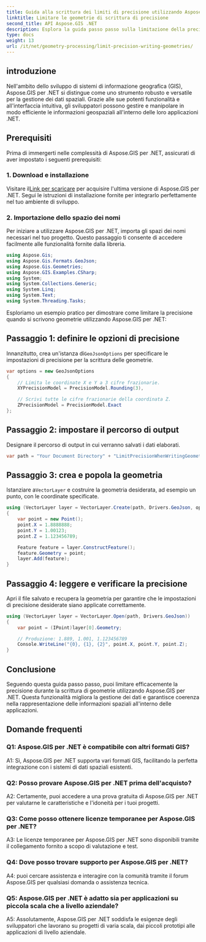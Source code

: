 ```yaml
---
title: Guida alla scrittura dei limiti di precisione utilizzando Aspose.GIS per .NET
linktitle: Limitare le geometrie di scrittura di precisione
second_title: API Aspose.GIS .NET
description: Esplora la guida passo passo sulla limitazione della precisione nella scrittura di geometrie utilizzando Aspose.GIS per .NET. Migliora la gestione dei dati spaziali senza sforzo.
type: docs
weight: 13
url: /it/net/geometry-processing/limit-precision-writing-geometries/
---
```

## introduzione

Nell'ambito dello sviluppo di sistemi di informazione geografica (GIS), Aspose.GIS per .NET si distingue come uno strumento robusto e versatile per la gestione dei dati spaziali. Grazie alle sue potenti funzionalità e all'interfaccia intuitiva, gli sviluppatori possono gestire e manipolare in modo efficiente le informazioni geospaziali all'interno delle loro applicazioni .NET.

## Prerequisiti

Prima di immergerti nelle complessità di Aspose.GIS per .NET, assicurati di aver impostato i seguenti prerequisiti:

### 1. Download e installazione

 Visitare il[Link per scaricare](https://releases.aspose.com/gis/net/) per acquisire l'ultima versione di Aspose.GIS per .NET. Segui le istruzioni di installazione fornite per integrarlo perfettamente nel tuo ambiente di sviluppo.

### 2. Importazione dello spazio dei nomi

Per iniziare a utilizzare Aspose.GIS per .NET, importa gli spazi dei nomi necessari nel tuo progetto. Questo passaggio ti consente di accedere facilmente alle funzionalità fornite dalla libreria.

```csharp
using Aspose.Gis;
using Aspose.Gis.Formats.GeoJson;
using Aspose.Gis.Geometries;
using Aspose.GIS.Examples.CSharp;
using System;
using System.Collections.Generic;
using System.Linq;
using System.Text;
using System.Threading.Tasks;
```

Esploriamo un esempio pratico per dimostrare come limitare la precisione quando si scrivono geometrie utilizzando Aspose.GIS per .NET:

## Passaggio 1: definire le opzioni di precisione

 Innanzitutto, crea un'istanza di`GeoJsonOptions` per specificare le impostazioni di precisione per la scrittura delle geometrie.

```csharp
var options = new GeoJsonOptions
{
    // Limita le coordinate X e Y a 3 cifre frazionarie.
    XYPrecisionModel = PrecisionModel.Rounding(3),

    // Scrivi tutte le cifre frazionarie della coordinata Z.
    ZPrecisionModel = PrecisionModel.Exact
};
```

## Passaggio 2: impostare il percorso di output

Designare il percorso di output in cui verranno salvati i dati elaborati.

```csharp
var path = "Your Document Directory" + "LimitPrecisionWhenWritingGeometries_out.json";
```

## Passaggio 3: crea e popola la geometria

 Istanziare a`VectorLayer` e costruire la geometria desiderata, ad esempio un punto, con le coordinate specificate.

```csharp
using (VectorLayer layer = VectorLayer.Create(path, Drivers.GeoJson, options))
{
    var point = new Point();
    point.X = 1.8888888;
    point.Y = 1.00123;
    point.Z = 1.123456789;

    Feature feature = layer.ConstructFeature();
    feature.Geometry = point;
    layer.Add(feature);
}
```

## Passaggio 4: leggere e verificare la precisione

Apri il file salvato e recupera la geometria per garantire che le impostazioni di precisione desiderate siano applicate correttamente.

```csharp
using (VectorLayer layer = VectorLayer.Open(path, Drivers.GeoJson))
{
    var point = (IPoint)layer[0].Geometry;

    // Produzione: 1.889, 1.001, 1.123456789
    Console.WriteLine("{0}, {1}, {2}", point.X, point.Y, point.Z);
}
```

## Conclusione

Seguendo questa guida passo passo, puoi limitare efficacemente la precisione durante la scrittura di geometrie utilizzando Aspose.GIS per .NET. Questa funzionalità migliora la gestione dei dati e garantisce coerenza nella rappresentazione delle informazioni spaziali all'interno delle applicazioni.

## Domande frequenti

### Q1: Aspose.GIS per .NET è compatibile con altri formati GIS?

A1: Sì, Aspose.GIS per .NET supporta vari formati GIS, facilitando la perfetta integrazione con i sistemi di dati spaziali esistenti.

### Q2: Posso provare Aspose.GIS per .NET prima dell'acquisto?

A2: Certamente, puoi accedere a una prova gratuita di Aspose.GIS per .NET per valutarne le caratteristiche e l'idoneità per i tuoi progetti.

### Q3: Come posso ottenere licenze temporanee per Aspose.GIS per .NET?

A3: Le licenze temporanee per Aspose.GIS per .NET sono disponibili tramite il collegamento fornito a scopo di valutazione e test.

### Q4: Dove posso trovare supporto per Aspose.GIS per .NET?

A4: puoi cercare assistenza e interagire con la comunità tramite il forum Aspose.GIS per qualsiasi domanda o assistenza tecnica.

### Q5: Aspose.GIS per .NET è adatto sia per applicazioni su piccola scala che a livello aziendale?

A5: Assolutamente, Aspose.GIS per .NET soddisfa le esigenze degli sviluppatori che lavorano su progetti di varia scala, dai piccoli prototipi alle applicazioni di livello aziendale.